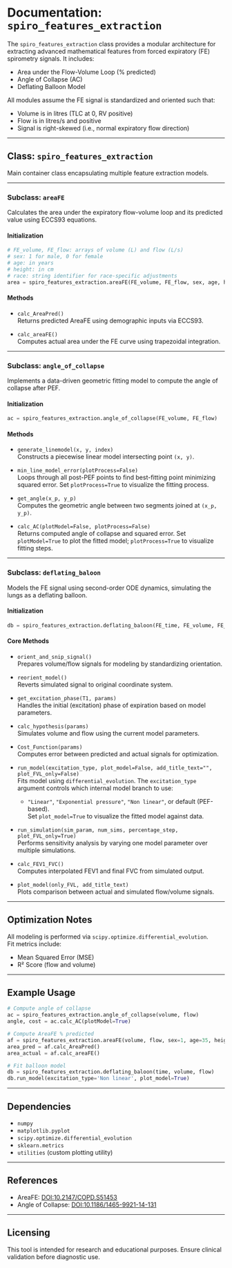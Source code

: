 # Documentation: `spiro_features_extraction`

The `spiro_features_extraction` class provides a modular architecture for extracting advanced mathematical features from forced expiratory (FE) spirometry signals. It includes:

* Area under the Flow-Volume Loop (% predicted)
* Angle of Collapse (AC)
* Deflating Balloon Model

All modules assume the FE signal is standardized and oriented such that:

* Volume is in litres (TLC at 0, RV positive)
* Flow is in litres/s and positive
* Signal is right-skewed (i.e., normal expiratory flow direction)

---

## Class: `spiro_features_extraction`

Main container class encapsulating multiple feature extraction models.

---

### Subclass: `areaFE`

Calculates the area under the expiratory flow-volume loop and its predicted value using ECCS93 equations.

#### Initialization

```python
# FE_volume, FE_flow: arrays of volume (L) and flow (L/s)
# sex: 1 for male, 0 for female
# age: in years
# height: in cm
# race: string identifier for race-specific adjustments
area = spiro_features_extraction.areaFE(FE_volume, FE_flow, sex, age, height, race)
```

#### Methods

* `calc_AreaPred()`  
  Returns predicted AreaFE using demographic inputs via ECCS93.

* `calc_areaFE()`  
  Computes actual area under the FE curve using trapezoidal integration.

---

### Subclass: `angle_of_collapse`

Implements a data-driven geometric fitting model to compute the angle of collapse after PEF.

#### Initialization

```python
ac = spiro_features_extraction.angle_of_collapse(FE_volume, FE_flow)
```

#### Methods

* `generate_linemodel(x, y, index)`  
  Constructs a piecewise linear model intersecting point `(x, y)`.

* `min_line_model_error(plotProcess=False)`  
  Loops through all post-PEF points to find best-fitting point minimizing squared error. Set `plotProcess=True` to visualize the fitting process.

* `get_angle(x_p, y_p)`  
  Computes the geometric angle between two segments joined at `(x_p, y_p)`.

* `calc_AC(plotModel=False, plotProcess=False)`  
  Returns computed angle of collapse and squared error. Set `plotModel=True` to plot the fitted model; `plotProcess=True` to visualize fitting steps.

---

### Subclass: `deflating_baloon`

Models the FE signal using second-order ODE dynamics, simulating the lungs as a deflating balloon.

#### Initialization

```python
db = spiro_features_extraction.deflating_baloon(FE_time, FE_volume, FE_flow)
```

#### Core Methods

* `orient_and_snip_signal()`  
  Prepares volume/flow signals for modeling by standardizing orientation.

* `reorient_model()`  
  Reverts simulated signal to original coordinate system.

* `get_excitation_phase(T1, params)`  
  Handles the initial (excitation) phase of expiration based on model parameters.

* `calc_hypothesis(params)`  
  Simulates volume and flow using the current model parameters.

* `Cost_Function(params)`  
  Computes error between predicted and actual signals for optimization.

* `run_model(excitation_type, plot_model=False, add_title_text="", plot_FVL_only=False)`  
  Fits model using `differential_evolution`. The `excitation_type` argument controls which internal model branch to use: 
  - `"Linear"`, `"Exponential pressure"`, `"Non linear"`, or default (PEF-based).  
  Set `plot_model=True` to visualize the fitted model against data.

* `run_simulation(sim_param, num_sims, percentage_step, plot_FVL_only=True)`  
  Performs sensitivity analysis by varying one model parameter over multiple simulations.

* `calc_FEV1_FVC()`  
  Computes interpolated FEV1 and final FVC from simulated output.

* `plot_model(only_FVL, add_title_text)`  
  Plots comparison between actual and simulated flow/volume signals.

---

## Optimization Notes

All modeling is performed via `scipy.optimize.differential_evolution`.  
Fit metrics include:

* Mean Squared Error (MSE)  
* R² Score (flow and volume)

---

## Example Usage

```python
# Compute angle of collapse
ac = spiro_features_extraction.angle_of_collapse(volume, flow)
angle, cost = ac.calc_AC(plotModel=True)

# Compute AreaFE % predicted
af = spiro_features_extraction.areaFE(volume, flow, sex=1, age=35, height=170, race='Caucasian')
area_pred = af.calc_AreaPred()
area_actual = af.calc_areaFE()

# Fit balloon model
db = spiro_features_extraction.deflating_baloon(time, volume, flow)
db.run_model(excitation_type='Non linear', plot_model=True)
```

---

## Dependencies

* `numpy`
* `matplotlib.pyplot`
* `scipy.optimize.differential_evolution`
* `sklearn.metrics`
* `utilities` (custom plotting utility)

---

## References

* AreaFE: [DOI:10.2147/COPD.S51453](https://www.dovepress.com/area-under-the-forced-expiratory-flow-volume-loop-in-spirometry-indica-peer-reviewed-fulltext-article-COPD)  
* Angle of Collapse: [DOI:10.1186/1465-9921-14-131](https://respiratory-research.biomedcentral.com/articles/10.1186/1465-9921-14-131)  

---

## Licensing

This tool is intended for research and educational purposes. Ensure clinical validation before diagnostic use.
